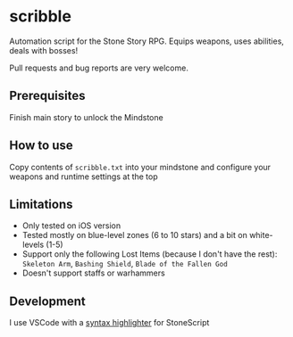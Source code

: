 # scribble

Automation script for the Stone Story RPG.
Equips weapons, uses abilities, deals with bosses!

Pull requests and bug reports are very welcome.

## Prerequisites

Finish main story to unlock the Mindstone

## How to use

Copy contents of `scribble.txt` into your mindstone and configure your weapons and runtime settings at the top

## Limitations

- Only tested on iOS version
- Tested mostly on blue-level zones (6 to 10 stars) and a bit on white-levels (1-5)
- Support only the following Lost Items (because I don't have the rest): `Skeleton Arm`, `Bashing Shield`, `Blade of the Fallen God`
- Doesn't support staffs or warhammers

## Development

I use VSCode with a [syntax highlighter](https://marketplace.visualstudio.com/items?itemName=Catalyst-42.c42-stonescript) for StoneScript
